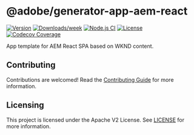 <!--
Copyright 2022 Adobe. All rights reserved.
This file is licensed to you under the Apache License, Version 2.0 (the "License");
you may not use this file except in compliance with the License. You may obtain a copy
of the License at http://www.apache.org/licenses/LICENSE-2.0

Unless required by applicable law or agreed to in writing, software distributed under
the License is distributed on an "AS IS" BASIS, WITHOUT WARRANTIES OR REPRESENTATIONS
OF ANY KIND, either express or implied. See the License for the specific language
governing permissions and limitations under the License.
-->

# @adobe/generator-app-aem-react

[![Version](https://img.shields.io/npm/v/@adobe/generator-app-aem-react.svg)](https://npmjs.org/package/@adobe/generator-app-aem-react)
[![Downloads/week](https://img.shields.io/npm/dw/@adobe/generator-app-aem-react.svg)](https://npmjs.org/package/@adobe/generator-app-aem-react)
[![Node.js CI](https://github.com/adobe/generator-app-aem-react/actions/workflows/node.js.yml/badge.svg)](https://github.com/adobe/generator-app-aem-react/actions/workflows/node.js.yml)
[![License](https://img.shields.io/npm/l/@adobe/generator-app-aem-react.svg)](https://github.com/adobe/generator-app-aem-react/blob/main/package.json)
[![Codecov Coverage](https://img.shields.io/codecov/c/github/adobe/generator-app-aem-react/master.svg?style=flat-square)](https://codecov.io/gh/adobe/generator-app-aem-react/)

App template for AEM React SPA based on WKND content.

## Contributing

Contributions are welcomed! Read the [Contributing Guide](./.github/CONTRIBUTING.md) for more information.

## Licensing

This project is licensed under the Apache V2 License. See [LICENSE](LICENSE) for more information.
